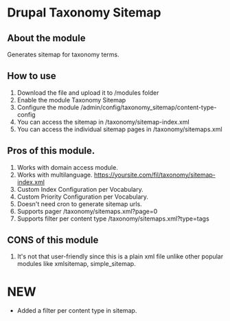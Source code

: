 # Drupal Taxonomy Sitemap 

## About the module
Generates sitemap for taxonomy terms.

## How to use
1. Download the file and upload it to /modules folder
2. Enable the module Taxonomy Sitemap
3. Configure the module /admin/config/taxonomy_sitemap/content-type-config
4. You can access the sitemap in /taxonomy/sitemap-index.xml
5. You can access the individual sitemap pages in /taxonomy/sitemaps.xml
 

## Pros of this module.
1. Works with domain access module.
2. Works with multilanguage. https://yoursite.com/fil/taxonomy/sitemap-index.xml
3. Custom Index Configuration per Vocabulary. 
4. Custom Priority Configuration per Vocabulary.
5. Doesn't need cron to generate sitemap urls. 
6. Supports pager /taxonomy/sitemaps.xml?page=0
7. Supports filter per content type /taxonomy/sitemaps.xml?type=tags


## CONS of this module
1. It's not that user-friendly since this is a plain xml file unlike other popular modules like xmlsitemap, simple_sitemap.

# NEW
- Added a filter per content type in sitemap. 
